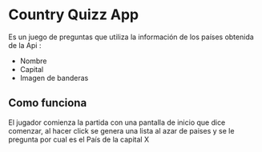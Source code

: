 # Country Quizz App

Es un juego de preguntas que utiliza la información de los países obtenida de la Api :

* Nombre
* Capital
* Imagen de banderas


## Como funciona

El jugador comienza la partida con una pantalla de inicio que dice comenzar,
al hacer click se genera una lista al azar de paises y se le pregunta 
por cual es el País de la capital X 
